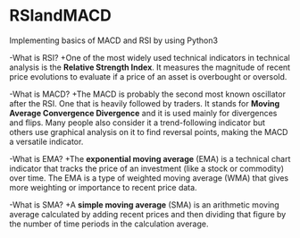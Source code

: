 # RSIandMACD
Implementing basics of MACD and RSI by using Python3

-What is RSI?
+One of the most widely used technical indicators in technical analysis is the **Relative Strength Index**. It measures the magnitude of recent price evolutions to evaluate if a price of an asset is overbought or oversold.


-What is MACD?
+The MACD is probably the second most known oscillator after the RSI. One that is heavily followed by traders. It stands for **Moving Average Convergence Divergence** and it is used mainly for divergences and flips. Many people also consider it a trend-following indicator but others use graphical analysis on it to find reversal points, making the MACD a versatile indicator.

-What is EMA?
+The **exponential moving average** (EMA) is a technical chart indicator that tracks the price of an investment (like a stock or commodity) over time. The EMA is a type of weighted moving average (WMA) that gives more weighting or importance to recent price data.

-What is SMA?
+A **simple moving average** (SMA) is an arithmetic moving average calculated by adding recent prices and then dividing that figure by the number of time periods in the calculation average.
